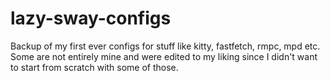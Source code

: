 # lazy-sway-configs
Backup of my first ever configs for stuff like kitty, fastfetch, rmpc, mpd etc.
Some are not entirely mine and were edited to my liking since I didn't want to start from scratch with some of those.
